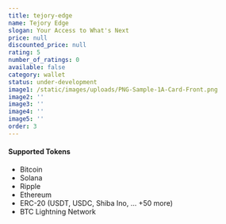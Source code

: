 ```yaml
---
title: tejory-edge
name: Tejory Edge
slogan: Your Access to What's Next
price: null
discounted_price: null
rating: 5
number_of_ratings: 0
available: false
category: wallet
status: under-development
image1: /static/images/uploads/PNG-Sample-1A-Card-Front.png
image2: ''
image3: ''
image4: ''
image5: ''
order: 3
---
```

#### Supported Tokens

- Bitcoin
- Solana
- Ripple
- Ethereum
- ERC-20 (USDT, USDC, Shiba Ino, ... +50 more)
- BTC Lightning Network
